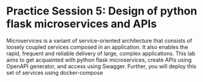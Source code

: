 # Practice Session 5: Design of python flask microservices and APIs

Microservices is a variant of service-oriented architecture that consists of loosely coupled services composed in an application. It also enables the rapid, frequent and reliable delivery of large, complex applications. This lab aims to get acquainted with python flask microservices, create APIs using OpenAPI generator, and access using Swagger. Further, you will deploy this set of services using docker-compose
